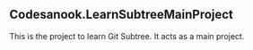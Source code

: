 ## Codesanook.LearnSubtreeMainProject

This is the project to learn Git Subtree. It acts as a main project.
